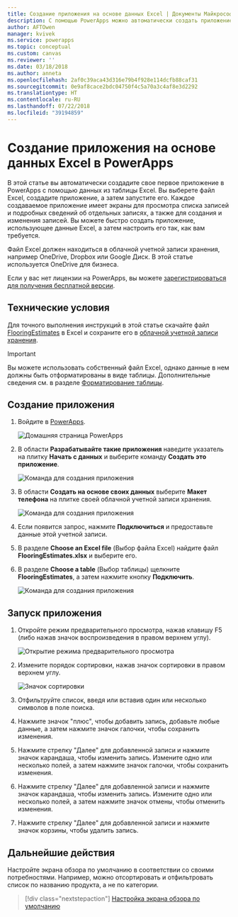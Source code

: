 ```yaml
---
title: Создание приложения на основе данных Excel | Документы Майкрософт
description: С помощью PowerApps можно автоматически создать приложение на основе файла Excel, хранящегося в облачной учетной записи хранения
author: AFTOwen
manager: kvivek
ms.service: powerapps
ms.topic: conceptual
ms.custom: canvas
ms.reviewer: ''
ms.date: 03/18/2018
ms.author: anneta
ms.openlocfilehash: 2af0c39aca43d316e79b4f928e114dcfb88caf31
ms.sourcegitcommit: 0e9af8cace2bdc04750f4c5a70a3c4af8e3d2292
ms.translationtype: HT
ms.contentlocale: ru-RU
ms.lasthandoff: 07/22/2018
ms.locfileid: "39194859"
---
```

# <a name="generate-an-app-from-excel-in-powerapps"></a>Создание приложения на основе данных Excel в PowerApps
В этой статье вы автоматически создадите свое первое приложение в PowerApps с помощью данных из таблицы Excel. Вы выберете файл Excel, создадите приложение, а затем запустите его. Каждое создаваемое приложение имеет экраны для просмотра списка записей и подробных сведений об отдельных записях, а также для создания и изменения записей. Вы можете быстро создать приложение, использующее данные Excel, а затем настроить его так, как вам требуется. 

Файл Excel должен находиться в облачной учетной записи хранения, например OneDrive, Dropbox или Google Диск. В этой статье используется OneDrive для бизнеса.

Если у вас нет лицензии на PowerApps, вы можете [зарегистрироваться для получения бесплатной версии](../signup-for-powerapps.md).

## <a name="prerequisites"></a>Технические условия ##
Для точного выполнения инструкций в этой статье скачайте файл [FlooringEstimates](https://az787822.vo.msecnd.net/documentation/get-started-from-data/FlooringEstimates.xlsx) в Excel и сохраните его в [облачной учетной записи хранения](connections/cloud-storage-blob-connections.md).

> [!IMPORTANT]
> Вы можете использовать собственный файл Excel, однако данные в нем должны быть отформатированы в виде таблицы. Дополнительные сведения см. в разделе [Форматирование таблицы](how-to-excel-tips.md). 

## <a name="generate-the-app"></a>Создание приложения
1. Войдите в [PowerApps](https://web.powerapps.com?utm_source=padocs&utm_medium=linkinadoc&utm_campaign=referralsfromdoc).

    ![Домашняя страница PowerApps](./media/get-started-create-from-data/sign-in.png)

1. В области **Разрабатывайте такие приложения** наведите указатель на плитку **Начать с данных** и выберите команду **Создать это приложение**.

    ![Команда для создания приложения](./media/get-started-create-from-data/make-this-app.png)

1. В области **Создать на основе своих данных** выберите **Макет телефона** на плитке своей облачной учетной записи хранения.

    ![Команда для создания приложения](./media/get-started-create-from-data/odfb-tile.png)

1. Если появится запрос, нажмите **Подключиться** и предоставьте данные этой учетной записи.

1. В разделе **Choose an Excel file** (Выбор файла Excel) найдите файл **FlooringEstimates.xlsx** и выберите его. 

1. В разделе **Choose a table** (Выбор таблицы) щелкните **FlooringEstimates**, а затем нажмите кнопку **Подключить**.

    ![Команда для создания приложения](./media/get-started-create-from-data/choose-table.png)

## <a name="run-the-app"></a>Запуск приложения
1. Откройте режим предварительного просмотра, нажав клавишу F5 (либо нажав значок воспроизведения в правом верхнем углу).

    ![Открытие режима предварительного просмотра](./media/get-started-create-from-data/open-preview.png)

1. Измените порядок сортировки, нажав значок сортировки в правом верхнем углу.

    ![Значок сортировки](./media/get-started-create-from-data/sort-icon.png)

1. Отфильтруйте список, введя или вставив один или несколько символов в поле поиска.

1. Нажмите значок "плюс", чтобы добавить запись, добавьте любые данные, а затем нажмите значок галочки, чтобы сохранить изменения.

1. Нажмите стрелку "Далее" для добавленной записи и нажмите значок карандаша, чтобы изменить запись. Измените одно или несколько полей, а затем нажмите значок галочки, чтобы сохранить изменения.

1. Нажмите стрелку "Далее" для добавленной записи и нажмите значок карандаша, чтобы изменить запись. Измените одно или несколько полей, а затем нажмите значок отмены, чтобы отменить изменения.

1. Нажмите стрелку "Далее" для добавленной записи и нажмите значок корзины, чтобы удалить запись.

## <a name="next-steps"></a>Дальнейшие действия
Настройте экрана обзора по умолчанию в соответствии со своими потребностями. Например, можно отсортировать и отфильтровать список по названию продукта, а не по категории.

> [!div class="nextstepaction"]
> [Настройка экрана обзора по умолчанию](customize-layout-sharepoint.md)